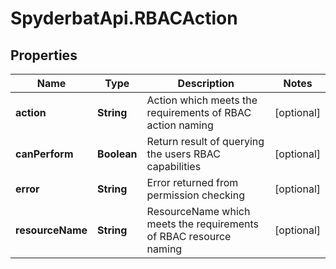 # SpyderbatApi.RBACAction

## Properties

Name | Type | Description | Notes
------------ | ------------- | ------------- | -------------
**action** | **String** | Action which meets the requirements of RBAC action naming | [optional] 
**canPerform** | **Boolean** | Return result of querying the users RBAC capabilities | [optional] 
**error** | **String** | Error returned from permission checking | [optional] 
**resourceName** | **String** | ResourceName which meets the requirements of RBAC resource naming | [optional] 


